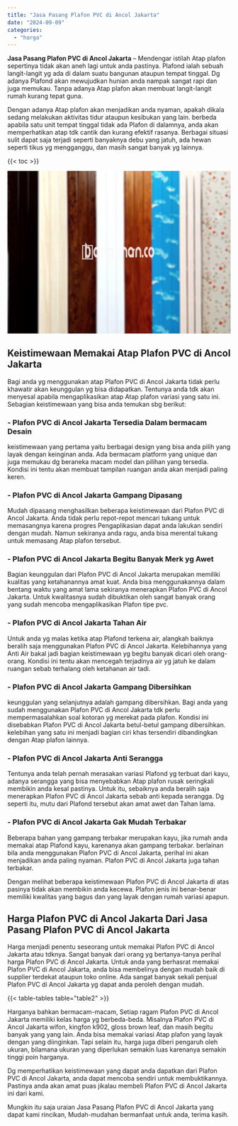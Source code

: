 ```yaml
---
title: "Jasa Pasang Plafon PVC di Ancol Jakarta"
date: "2024-09-09"
categories: 
  - "harga"
---
```


**Jasa Pasang Plafon PVC di Ancol Jakarta** – Mendengar istilah Atap plafon sepertinya tidak akan aneh lagi untuk anda pastinya. Plafond ialah sebuah langit-langit yg ada di dalam suatu bangunan ataupun tempat tinggal. Dg adanya Plafond akan mewujudkan hunian anda nampak sangat rapi dan juga memukau. Tanpa adanya Atap plafon akan membuat langit-langit rumah kurang tepat guna.

Dengan adanya Atap plafon akan menjadikan anda nyaman, apakah dikala sedang melakukan aktivitas tidur ataupun kesibukan yang lain. berbeda apabila satu unit tempat tinggal tidak ada Plafon di dalamnya, anda akan memperhatikan atap tdk cantik dan kurang efektif rasanya. Berbagai situasi sulit dapat saja terjadi seperti banyaknya debu yang jatuh, ada hewan seperti tikus yg mengganggu, dan masih sangat banyak yg lainnya.

{{< toc >}}

![Jasa Pasang Plafon PVC di Ancol Jakarta](/images/flafond-pvc-murah20.png)

## Keistimewaan Memakai Atap Plafon PVC di Ancol Jakarta

Bagi anda yg menggunakan atap Plafon PVC di Ancol Jakarta tidak perlu khawatir akan keunggulan yg bisa didapatkan. Tentunya anda tdk akan menyesal apabila mengaplikasikan atap Atap plafon variasi yang satu ini. Sebagian keistimewaan yang bisa anda temukan sbg berikut:

### \- Plafon PVC di Ancol Jakarta Tersedia Dalam bermacam Desain

keistimewaan yang pertama yaitu berbagai design yang bisa anda pilih yang layak dengan keinginan anda. Ada bermacam platform yang unique dan juga memukau dg beraneka macam model dan pilihan yang tersedia. Kondisi ini tentu akan membuat tampilan ruangan anda akan menjadi paling keren.

### \- Plafon PVC di Ancol Jakarta Gampang Dipasang

Mudah dipasang menghasilkan beberapa keistimewaan dari Plafon PVC di Ancol Jakarta. Anda tidak perlu repot-repot mencari tukang untuk memasangnya karena progres Pengaplikasian dapat anda lakukan sendiri dengan mudah. Namun sekiranya anda ragu, anda bisa merental tukang untuk memasang Atap plafon tersebut.

### \- Plafon PVC di Ancol Jakarta Begitu Banyak Merk yg Awet

Bagian keunggulan dari Plafon PVC di Ancol Jakarta merupakan memiliki kualitas yang ketahanannya amat kuat. Anda bisa menggunakannya dalam bentang waktu yang amat lama sekiranya menerapkan Plafon PVC di Ancol Jakarta. Untuk kwalitasnya sudah dibuktikan oleh sangat banyak orang yang sudah mencoba mengaplikasikan Plafon tipe pvc.

### \- Plafon PVC di Ancol Jakarta Tahan Air

Untuk anda yg malas ketika atap Plafond terkena air, alangkah baiknya beralih saja menggunakan Plafon PVC di Ancol Jakarta. Kelebihannya yang Anti Air bakal jadi bagian keistimewaan yg begitu banyak dicari oleh orang-orang. Kondisi ini tentu akan mencegah terjadinya air yg jatuh ke dalam ruangan sebab terhalang oleh ketahanan air tadi.

### \- Plafon PVC di Ancol Jakarta Gampang Dibersihkan

keunggulan yang selanjutnya adalah gampang dibersihkan. Bagi anda yang sudah menggunakan Plafon PVC di Ancol Jakarta tdk perlu mempermasalahkan soal kotoran yg merekat pada plafon. Kondisi ini disebabkan Plafon PVC di Ancol Jakarta betul-betul gampang dibersihkan. kelebihan yang satu ini menjadi bagian ciri khas tersendiri dibandingkan dengan Atap plafon lainnya.

### \- Plafon PVC di Ancol Jakarta Anti Serangga

Tentunya anda telah pernah merasakan variasi Plafond yg terbuat dari kayu, adanya serangga yang bisa menyebabkan Atap plafon rusak seringkali membikin anda kesal pastinya. Untuk itu, sebaiknya anda beralih saja menerapkan Plafon PVC di Ancol Jakarta sebab anti kepada serangga. Dg seperti itu, mutu dari Plafond tersebut akan amat awet dan Tahan lama.

### \- Plafon PVC di Ancol Jakarta Gak Mudah Terbakar

Beberapa bahan yang gampang terbakar merupakan kayu, jika rumah anda memakai atap Plafond kayu, karenanya akan gampang terbakar. berlainan bila anda menggunakan Plafon PVC di Ancol Jakarta, perihal ini akan menjadikan anda paling nyaman. Plafon PVC di Ancol Jakarta juga tahan terbakar.

Dengan melihat beberapa keistimewaan Plafon PVC di Ancol Jakarta di atas pasinya tidak akan membikin anda kecewa. Plafon jenis ini benar-benar memiliki kwalitas yang bagus dan yang layak dengan rumah variasi apapun.

## Harga Plafon PVC di Ancol Jakarta Dari Jasa Pasang Plafon PVC di Ancol Jakarta

Harga menjadi penentu seseorang untuk memakai Plafon PVC di Ancol Jakarta atau tdknya. Sangat banyak dari orang yg bertanya-tanya perihal harga Plafon PVC di Ancol Jakarta. Untuk anda yang berhasrat memakai Plafon PVC di Ancol Jakarta, anda bisa membelinya dengan mudah baik di supplier terdekat ataupun toko online. Ada sangat banyak sekali penjual Plafon PVC di Ancol Jakarta yg dapat anda peroleh dengan mudah.

{{< table-tables table="table2" >}}

Harganya bahkan bermacam-macam, Setiap ragam Plafon PVC di Ancol Jakarta memiliki kelas harga yg berbeda-beda. Misalnya Plafon PVC di Ancol Jakarta wifon, kingfon k902, gloss brown leaf, dan masih begitu banyak yang yang lain. Anda bisa memakai variasi Atap plafon yang layak dengan yang diinginkan. Tapi selain itu, harga juga diberi pengaruh oleh ukuran, bilamana ukuran yang diperlukan semakin luas karenanya semakin tinggi poin harganya.

Dg memperhatikan keistimewaan yang dapat anda dapatkan dari Plafon PVC di Ancol Jakarta, anda dapat mencoba sendiri untuk membuktikannya. Pastinya anda akan amat puas jikalau membeli Plafon PVC di Ancol Jakarta ini dari kami.

Mungkin itu saja uraian Jasa Pasang Plafon PVC di Ancol Jakarta yang dapat kami rincikan, Mudah-mudahan bermanfaat untuk anda, terima kasih.
